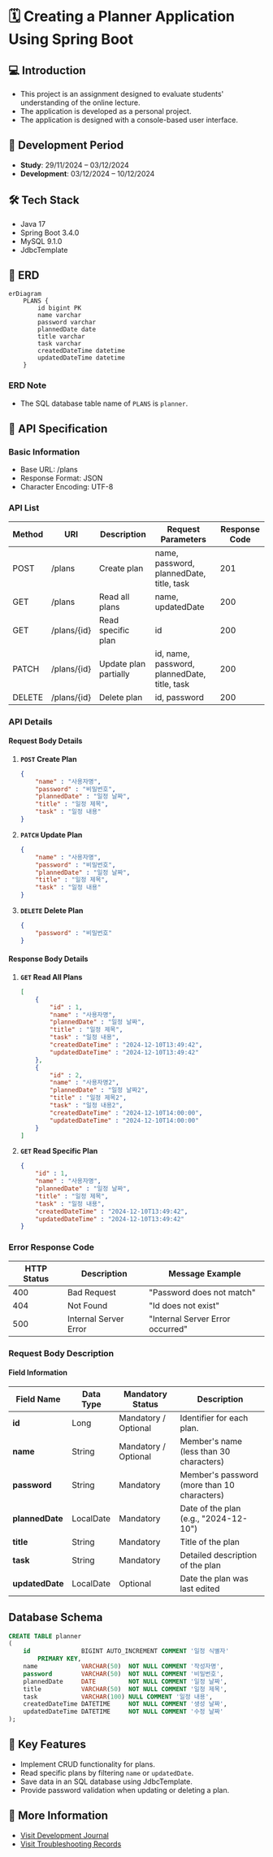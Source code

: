 # 🗓️ Creating a Planner Application Using Spring Boot

## 💻 Introduction
- This project is an assignment designed to evaluate students' understanding of the online lecture.
- The application is developed as a personal project.
- The application is designed with a console-based user interface.
  
## 📆 Development Period
- **Study**: 29/11/2024 – 03/12/2024
- **Development**: 03/12/2024 – 10/12/2024

## 🛠️ Tech Stack
- Java 17
- Spring Boot 3.4.0
- MySQL 9.1.0
- JdbcTemplate

## 🔗 ERD

```mermaid
erDiagram
    PLANS {
        id bigint PK
        name varchar
        password varchar
        plannedDate date
        title varchar
        task varchar
        createdDateTime datetime
        updatedDateTime datetime
    }
```

### ERD Note
- The SQL database table name of `PLANS` is `planner`.

## 📜 API Specification 
### Basic Information 
- Base URL: /plans
- Response Format: JSON
- Character Encoding: UTF-8

### API List
| Method | URI                    | Description             | Request Parameters                             | Response Code |
|--------|------------------------|-------------------------|------------------------------------------------|---------------|
| POST   | /plans                 | Create plan             | name, password, plannedDate, title, task       | 201           |
| GET    | /plans                 | Read all plans          | name, updatedDate                              | 200           |
| GET    | /plans/{id}            | Read specific plan      | id                                             | 200           |
| PATCH  | /plans/{id}            | Update plan partially   | id, name, password, plannedDate, title, task   | 200           |
| DELETE | /plans/{id}            | Delete plan             | id, password                                   | 200           |

### API Details
#### Request Body Details
1. **`POST` Create Plan**
    ```json
    {
        "name" : "사용자명",
        "password" : "비밀번호",
        "plannedDate" : "일정 날짜",
        "title" : "일정 제목",
        "task" : "일정 내용"
    }
    ```

2. **`PATCH` Update Plan**
    ```json
    {
        "name" : "사용자명",
        "password" : "비밀번호",
        "plannedDate" : "일정 날짜",
        "title" : "일정 제목",
        "task" : "일정 내용"
    }
    ```
 
3. **`DELETE` Delete Plan**
    ```json
    {
        "password" : "비밀번호"
    }
    ```

#### Response Body Details
1. **`GET` Read All Plans**
    ```json
    [
        {
            "id" : 1,
            "name" : "사용자명",
            "plannedDate" : "일정 날짜",
            "title" : "일정 제목",
            "task" : "일정 내용",
            "createdDateTime" : "2024-12-10T13:49:42",
            "updatedDateTime" : "2024-12-10T13:49:42"
        },
        {
            "id" : 2,
            "name" : "사용자명2",
            "plannedDate" : "일정 날짜2",
            "title" : "일정 제목2",
            "task" : "일정 내용2",
            "createdDateTime" : "2024-12-10T14:00:00",
            "updatedDateTime" : "2024-12-10T14:00:00"
        }
    ]
    ```

3. **`GET` Read Specific Plan**
    ```json
    {
        "id" : 1,
        "name" : "사용자명",
        "plannedDate" : "일정 날짜",
        "title" : "일정 제목",
        "task" : "일정 내용",
        "createdDateTime" : "2024-12-10T13:49:42",
        "updatedDateTime" : "2024-12-10T13:49:42"
    }
    ```

### Error Response Code
| HTTP Status | Description              | Message Example                  |
|-------------|--------------------------|----------------------------------|
| 400         | Bad Request              | "Password does not match"        |
| 404         | Not Found                | "Id does not exist"              |
| 500         | Internal Server Error    | "Internal Server Error occurred" |

### Request Body Description
#### Field Information
| Field Name      | Data Type  | Mandatory Status     | Description                                 |
|-----------------|------------|----------------------|---------------------------------------------|
| **id**          | Long       | Mandatory / Optional | Identifier for each plan.                   |
| **name**        | String     | Mandatory / Optional | Member's name (less than 30 characters)     |
| **password**    | String     | Mandatory            | Member's password (more than 10 characters) |
| **plannedDate** | LocalDate  | Mandatory            | Date of the plan (e.g., "2024-12-10")       |
| **title**       | String     | Mandatory            | Title of the plan                           |
| **task**        | String     | Mandatory            | Detailed description of the plan            |
| **updatedDate** | LocalDate  | Optional             | Date the plan was last edited               |

## Database Schema
```sql
CREATE TABLE planner
(
    id              BIGINT AUTO_INCREMENT COMMENT '일정 식별자'
        PRIMARY KEY,
    name            VARCHAR(50)  NOT NULL COMMENT '작성자명',
    password        VARCHAR(50)  NOT NULL COMMENT '비밀번호',
    plannedDate     DATE         NOT NULL COMMENT '일정 날짜',
    title           VARCHAR(50)  NOT NULL COMMENT '일정 제목',
    task            VARCHAR(100) NULL COMMENT '일정 내용',
    createdDateTime DATETIME     NOT NULL COMMENT '생성 날짜',
    updatedDateTime DATETIME     NOT NULL COMMENT '수정 날짜'
);
```

## 🚀 Key Features
- Implement CRUD functionality for plans.
- Read specific plans by filtering `name` or `updatedDate`.
- Save data in an SQL database using JdbcTemplate.
- Provide password validation when updating or deleting a plan.

## 📜 More Information
- [Visit Development Journal](https://writingforever162.tistory.com)
- [Visit Troubleshooting Records](https://writingforever162.tistory.com/category/Troubleshooting%3A%20%EB%AC%B4%EC%97%87%EC%9D%B4%20%EB%AC%B8%EC%A0%9C%EC%98%80%EB%8A%94%EA%B0%80%3F)
